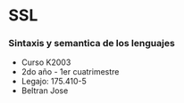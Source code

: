 # SSL
### Sintaxis y semantica de los lenguajes
- Curso K2003
- 2do año - 1er cuatrimestre
- Legajo: 175.410-5
- Beltran Jose
